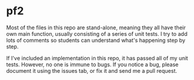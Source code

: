 # pf2

Most of the files in this repo are stand-alone, meaning they all have their own main function, usually consisting of a series of unit tests. I try to add lots of comments so students can understand what's happening step by step. 

If I've included an implementation in this repo, it has passed all of my unit tests. However, no one is immune to bugs. If you notice a bug, please document it using the issues tab, or fix it and send me a pull request.
